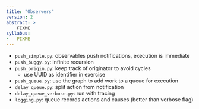 ```yaml
---
title: "Observers"
version: 2
abstract: >
    FIXME
syllabus:
-   FIXME
---
```


-   `push_simple.py`: observables push notifications, execution is immediate
-   `push_buggy.py`: infinite recursion
-   `push_origin.py`: keep track of originator to avoid cycles
    -   use UUID as identifier in exercise
-   `push_queue.py`: use the graph to add work to a queue for execution
-   `delay_queue.py`: split action from notification
-   `delay_queue_verbose.py`: run with tracing
-   `logging.py`: queue records actions and causes (better than verbose flag)
